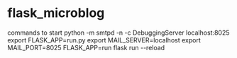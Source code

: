 # flask_microblog

commands to start
python -m smtpd -n -c DebuggingServer localhost:8025
export FLASK_APP=run.py
export MAIL_SERVER=localhost
export MAIL_PORT=8025
FLASK_APP=run flask run --reload